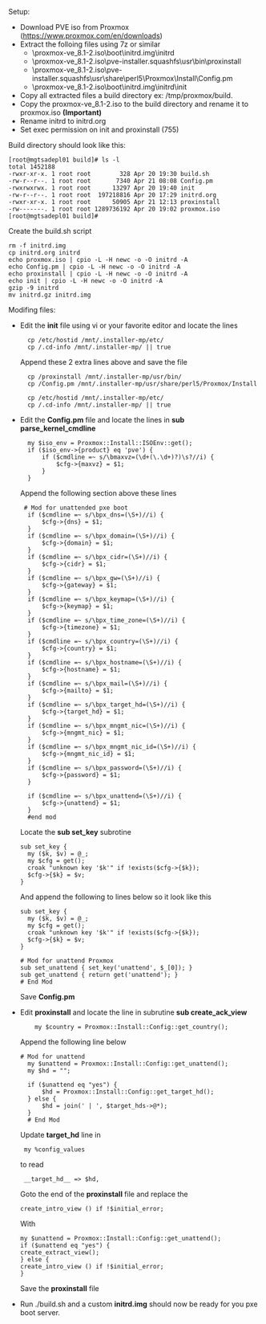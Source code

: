 Setup:

- Download PVE iso from Proxmox (https://www.proxmox.com/en/downloads)
- Extract the folloing files using 7z or similar
  - \proxmox-ve_8.1-2.iso\boot\initrd.img\initrd
  - \proxmox-ve_8.1-2.iso\pve-installer.squashfs\usr\bin\proxinstall
  - \proxmox-ve_8.1-2.iso\pve-installer.squashfs\usr\share\perl5\Proxmox\Install\Config.pm
  - \proxmox-ve_8.1-2.iso\boot\initrd.img\initrd\init
- Copy all extracted files a build directory ex: /tmp/proxmox/build.
- Copy the proxmox-ve_8.1-2.iso to the build directory and rename it to proxmox.iso **(Important)**
- Rename initrd to initrd.org
- Set exec permission on init and proxinstall (755)

  
Build directory should look like this:
```
[root@mgtsadepl01 build]# ls -l
total 1452188
-rwxr-xr-x. 1 root root        328 Apr 20 19:30 build.sh
-rw-r--r--. 1 root root       7340 Apr 21 08:08 Config.pm
-rwxrwxrwx. 1 root root      13297 Apr 20 19:40 init
-rw-r--r--. 1 root root  197218816 Apr 20 17:29 initrd.org
-rwxr-xr-x. 1 root root      50905 Apr 21 12:13 proxinstall
-rw-------. 1 root root 1289736192 Apr 20 19:02 proxmox.iso
[root@mgtsadepl01 build]#
```

Create the build.sh script
 ```
rm -f initrd.img
cp initrd.org initrd
echo proxmox.iso | cpio -L -H newc -o -O initrd -A
echo Config.pm | cpio -L -H newc -o -O initrd -A
echo proxinstall | cpio -L -H newc -o -O initrd -A
echo init | cpio -L -H newc -o -O initrd -A
gzip -9 initrd
mv initrd.gz initrd.img
```

Modifing files:
- Edit the **init** file using vi or your favorite editor and locate the lines

  ```
    cp /etc/hostid /mnt/.installer-mp/etc/
    cp /.cd-info /mnt/.installer-mp/ || true
  ```
  Append these 2 extra lines above and save the file

  ```
    cp /proxinstall /mnt/.installer-mp/usr/bin/
    cp /Config.pm /mnt/.installer-mp/usr/share/perl5/Proxmox/Install

    cp /etc/hostid /mnt/.installer-mp/etc/
    cp /.cd-info /mnt/.installer-mp/ || true
  ```

- Edit the **Config.pm** file and locate the lines in **sub parse_kernel_cmdline**
  ```
    my $iso_env = Proxmox::Install::ISOEnv::get();
    if ($iso_env->{product} eq 'pve') {
        if ($cmdline =~ s/\bmaxvz=(\d+(\.\d+)?)\s?//i) {
            $cfg->{maxvz} = $1;
        }
    }
  ```
   Append the following section above these lines
  ```
   # Mod for unattended pxe boot
    if ($cmdline =~ s/\bpx_dns=(\S+)//i) {
        $cfg->{dns} = $1;
    }
    if ($cmdline =~ s/\bpx_domain=(\S+)//i) {
        $cfg->{domain} = $1;
    }
    if ($cmdline =~ s/\bpx_cidr=(\S+)//i) {
        $cfg->{cidr} = $1;
    }
    if ($cmdline =~ s/\bpx_gw=(\S+)//i) {
        $cfg->{gateway} = $1;
    }
    if ($cmdline =~ s/\bpx_keymap=(\S+)//i) {
        $cfg->{keymap} = $1;
    }
    if ($cmdline =~ s/\bpx_time_zone=(\S+)//i) {
        $cfg->{timezone} = $1;
    }
    if ($cmdline =~ s/\bpx_country=(\S+)//i) {
        $cfg->{country} = $1;
    }
    if ($cmdline =~ s/\bpx_hostname=(\S+)//i) {
        $cfg->{hostname} = $1;
    }
    if ($cmdline =~ s/\bpx_mail=(\S+)//i) {
        $cfg->{mailto} = $1;
    }
    if ($cmdline =~ s/\bpx_target_hd=(\S+)//i) {
        $cfg->{target_hd} = $1;
    }
    if ($cmdline =~ s/\bpx_mngmt_nic=(\S+)//i) {
        $cfg->{mngmt_nic} = $1;
    }
    if ($cmdline =~ s/\bpx_mngmt_nic_id=(\S+)//i) {
        $cfg->{mngmt_nic_id} = $1;
    }
    if ($cmdline =~ s/\bpx_password=(\S+)//i) {
        $cfg->{password} = $1;
    }

    if ($cmdline =~ s/\bpx_unattend=(\S+)//i) {
        $cfg->{unattend} = $1;
    }
    #end mod
  ```
  Locate the **sub set_key** subrotine
  ```
  sub set_key {
    my ($k, $v) = @_;
    my $cfg = get();
    croak "unknown key '$k'" if !exists($cfg->{$k});
    $cfg->{$k} = $v;
  }
  ```
  And append the following to lines below so it look like this
  ```
  sub set_key {
    my ($k, $v) = @_;
    my $cfg = get();
    croak "unknown key '$k'" if !exists($cfg->{$k});
    $cfg->{$k} = $v;
  }

  # Mod for unattend Proxmox
  sub set_unattend { set_key('unattend', $_[0]); }
  sub get_unattend { return get('unattend'); }
  # End Mod
  ```
  Save **Config.pm**

- Edit **proxinstall** and locate the line in subrutine **sub create_ack_view**
  
   ```
       my $country = Proxmox::Install::Config::get_country();
   ```
   Append the following line below
  ```
  # Mod for unattend
    my $unattend = Proxmox::Install::Config::get_unattend();
    my $hd = "";

    if ($unattend eq "yes") {
        $hd = Proxmox::Install::Config::get_target_hd();
    } else {
        $hd = join(' | ', $target_hds->@*);
    }
    # End Mod
  ```
  Update **__target_hd__** line in
  ```
   my %config_values
  ```
  to read
  ```
   __target_hd__ => $hd,
  ```

  Goto the end of the **proxinstall** file and replace the

  ```
  create_intro_view () if !$initial_error;
  ```
  With
  ```
  my $unattend = Proxmox::Install::Config::get_unattend();
  if ($unattend eq "yes") {
  create_extract_view();
  } else {
  create_intro_view () if !$initial_error;
  }
  ```
  Save the **proxinstall** file

- Run ./build.sh and a custom **initrd.img** should now be ready for you pxe boot server.
  
   
  

  

